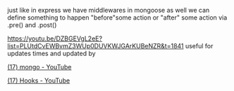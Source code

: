 just like in express we have middlewares in mongoose as well 
we can define something to happen "before"some action or "after" some action via .pre() and .post()

https://youtu.be/DZBGEVgL2eE?list=PLUtdCvEWBvmZ3WUp0DUVKWJGArKUBeNZR&t=1841
useful for updates times and updated by

[(17) mongo - YouTube](https://www.youtube.com/playlist?list=PLUtdCvEWBvmZ3WUp0DUVKWJGArKUBeNZR)

[(17) Hooks - YouTube](https://www.youtube.com/playlist?list=PLUtdCvEWBvmbP4A-AoXHFf5NCRb1w_55O)